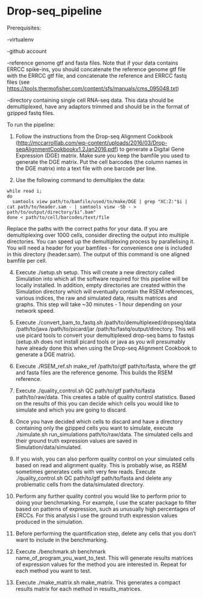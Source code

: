 # Drop-seq_pipeline

Prerequisites:

-virtualenv

-github account

-reference genome gtf and fasta files. Note that if your data contains ERRCC spike-ins, you should concatenate the reference genome gtf file with the ERRCC gtf file, and concatenate the reference and ERRCC fastq files (see https://tools.thermofisher.com/content/sfs/manuals/cms_095048.txt)

-directory containing single cell RNA-seq data. This data should be demultiplexed, have any adaptors trimmed and should be in the format of gzipped fastq files.

To run the pipeline:

1. Follow the instructions from the Drop-seq Alignment Cookbook (http://mccarrolllab.com/wp-content/uploads/2016/03/Drop-seqAlignmentCookbookv1.2Jan2016.pdf) to generate a Digital Gene Expression (DGE) matrix. Make sure you keep the bamfile you used to generate the DGE matrix. Put the cell barcodes (the column names in the DGE matrix) into a text file with one barcode per line.

2. Use the following command to demultiplex the data:
  ```
  while read i;
  do
    samtools view path/to/bamfile/used/to/make/DGE | grep "XC:Z:"$i | cat path/to/header.sam - | samtools view -Sb - > path/to/output/directory/$i".bam"
  done < path/to/cell/barcodes/text/file
  ```
  Replace the paths with the correct paths for your data. If you are demultiplexing over 1000 cells, consider directing the   output into multiple directories. You can speed up the demultiplexing process by parallelising it. You will need a header for   your bamfiles - for convenience one is included in this directory (header.sam). The output of this command is one aligned   bamfile per cell.

4. Execute ./setup.sh setup. This will create a new directory called Simulation into which all the software required for this pipeline will be locally installed. In addition, empty directories are created within the Simulation directory which will eventually contain the RSEM references, various indices, the raw and simulated data, results matrices and graphs. This step will take ~30 minutes - 1 hour depending on your network speed.

5. Execute ./convert_bam_to_fastq.sh /path/to/demultiplexed/dropseq/data /path/to/java /path/to/picard/jar /path/to/fastq/output/directory. This will use picard tools to convert your demultiplexed drop-seq bams to fastqs (setup.sh does not install picard tools or java as you will presumably have already done this when using the Drop-seq Alignment Cookbook to generate a DGE matrix).

6. Execute ./RSEM_ref.sh make_ref /path/to/gtf path/to/fasta, where the gtf and fasta files are the reference genome. This builds the RSEM reference.

7. Execute ./quality_control.sh QC path/to/gtf path/to/fasta path/to/raw/data. This creates a table of quality control statistics. Based on the results of this you can decide which cells you would like to simulate and which you are going to discard.

8. Once you have decided which cells to discard and have a directory containing only the gzipped cells you want to simulate, execute ./simulate.sh run_simulations path/to/raw/data. The simulated cells and their ground truth expression values are saved in Simulation/data/simulated.

9. If you wish, you can also perform quality control on your simulated cells based on read and alignment quality. This is probably wise, as RSEM sometimes generates cells with very few reads. Execute ./quality_control.sh QC path/to/gtf path/to/fasta and delete any problematic cells from the data/simulated directory.

10. Perform any further quality control you would like to perform prior to doing your benchmarking. For example, I use the scater package to filter based on patterns of expression, such as unusually high percentages of ERCCs. For this analysis I use the ground truth expression values produced in the simulation.

11. Before performing the quantification step, delete any cells that you don’t want to include in the benchmarking.

12. Execute ./benchmark.sh benchmark name_of_program_you_want_to_test. This will generate results matrices of expression values for the method you are interested in. Repeat for each method you want to test.

13. Execute ./make_matrix.sh make_matrix. This generates a compact results matrix for each method in results_matrices.

